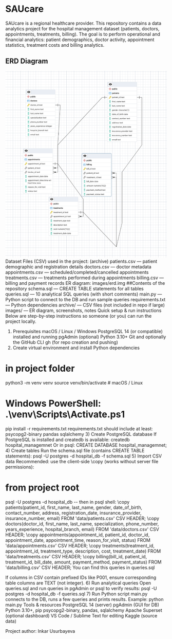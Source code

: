 # SAUcare
SAUcare is a regional healthcare provider. This repository contains a data analytics project for the hospital management dataset (patients, doctors, appointments, treatments, billing). The goal is to perform operational and financial analytics: patient demographics, doctor activity, appointment statistics, treatment costs and billing analytics.

## ERD Diagram

![ERD](images/erd.png)
Dataset
Files (CSV) used in the project: (archive)
patients.csv — patient demographic and registration details
doctors.csv — doctor metadata
appointments.csv — scheduled/completed/cancelled appointments
treatments.csv — treatments performed during appointments
billing.csv — billing and payment records
ER diagram: images/erd.img 
##Contents of the repository
schema.sql — CREATE TABLE statements for all tables
queries.sql — 10 analytical SQL queries (with short comments)
main.py — Python script to connect to the DB and run sample queries
requirements.txt — Python dependencies
archive/ — CSV files (not included in repo if large)
images/ — ER diagram, screenshots, notes
Quick setup & run instructions
Below are step-by-step instructions so someone (or you) can run the project locally.
1) Prerequisites
macOS / Linux / Windows
PostgreSQL 14 (or compatible) installed and running
pgAdmin (optional)
Python 3.10+
Git and optionally the GitHub CLI gh (for repo creation and pushing)
2) Create virtual environment and install Python dependencies
# in project folder
python3 -m venv venv
source venv/bin/activate    # macOS / Linux
# Windows PowerShell: .\venv\Scripts\Activate.ps1
pip install -r requirements.txt
requirements.txt should include at least:
psycopg2-binary
pandas
sqlalchemy
3) Create PostgreSQL database
If PostgreSQL is installed and createdb is available:
createdb hospital_managemnet
Or in psql:
CREATE DATABASE hospital_managemnet;
4) Create tables
Run the schema.sql file (contains CREATE TABLE statements):
psql -U postgres -d hospital_db -f schema.sql
5) Import CSV data
Recommended: use the client-side \copy (works without server file permissions):
# from project root
psql -U postgres -d hospital_db
-- then in psql shell:
\copy patients(patient_id, first_name, last_name, gender, date_of_birth, contact_number, address, registration_date, insurance_provider, insurance_number, email) FROM 'data/patients.csv' CSV HEADER;
\copy doctors(doctor_id, first_name, last_name, specialization, phone_number, years_experience, hospital_branch, email) FROM 'data/doctors.csv' CSV HEADER;
\copy appointments(appointment_id, patient_id, doctor_id, appointment_date, appointment_time, reason_for_visit, status) FROM 'data/appointments.csv' CSV HEADER;
\copy treatments(treatment_id, appointment_id, treatment_type, description, cost, treatment_date) FROM 'data/treatments.csv' CSV HEADER;
\copy billing(bill_id, patient_id, treatment_id, bill_date, amount, payment_method, payment_status) FROM 'data/billing.csv' CSV HEADER;
You can find this queries in queries.sql

If columns in CSV contain prefixed IDs like P001, ensure corresponding table columns are TEXT (not integer).
6) Run analytical queries
Open queries.sql and run queries in pgAdmin or psql to verify results:
psql -U postgres -d hospital_db -f queries.sql
7) Run Python script
main.py connects to the DB, runs a few queries and prints results. Example:
python main.py
Tools & resources
PostgreSQL 14 (server)
pgAdmin (GUI for DB)
Python 3.10+, pip
psycopg2-binary, pandas, sqlalchemy
Apache Superset (optional dashboard)
VS Code / Sublime Text for editing
Kaggle (source data)

Project author: Inkar Usurbayeva
